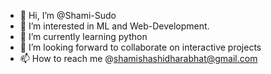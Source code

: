 - 👋 Hi, I’m @Shami-Sudo 
- 👀 I’m interested in ML and Web-Development. 
- 🌱 I’m currently learning python
- 💞️ I’m looking forward to collaborate on interactive projects
- 📫 How to reach me @shamishashidharabhat@gmail.com

<!---
Shami-Sudo/Shami-Sudo is a ✨ special ✨ repository because its `README.md` (this file) appears on your GitHub profile.
You can click the Preview link to take a look at your changes.
--->
